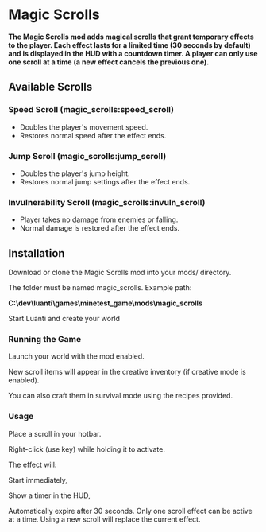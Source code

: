 # Magic Scrolls

**The Magic Scrolls mod adds magical scrolls that grant temporary effects to the player.
Each effect lasts for a limited time (30 seconds by default) and is displayed in the HUD with a countdown timer.
A player can only use one scroll at a time (a new effect cancels the previous one).**

## Available Scrolls
### Speed Scroll (magic_scrolls:speed_scroll)

* Doubles the player's movement speed.
* Restores normal speed after the effect ends.

### Jump Scroll (magic_scrolls:jump_scroll)

* Doubles the player's jump height.
* Restores normal jump settings after the effect ends.

### Invulnerability Scroll (magic_scrolls:invuln_scroll)

* Player takes no damage from enemies or falling.
* Normal damage is restored after the effect ends.

## Installation

Download or clone the Magic Scrolls mod into your mods/ directory.

The folder must be named magic_scrolls.
Example path:

**C:\dev\luanti\games\minetest_game\mods\magic_scrolls**

Start Luanti and create your world


### Running the Game

Launch your world with the mod enabled.

New scroll items will appear in the creative inventory (if creative mode is enabled).

You can also craft them in survival mode using the recipes provided.

### Usage

Place a scroll in your hotbar.

Right-click (use key) while holding it to activate.

The effect will:

Start immediately,

Show a timer in the HUD,

Automatically expire after 30 seconds.
Only one scroll effect can be active at a time.
Using a new scroll will replace the current effect.
